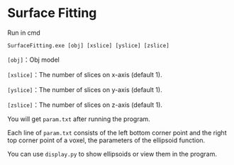 # Surface Fitting

Run in cmd

`SurfaceFitting.exe [obj] [xslice] [yslice] [zslice]`

`[obj]`：Obj model

`[xslice]`：The number of slices on x-axis (default 1).

`[yslice]`：The number of slices on y-axis (default 1).

`[zslice]`：The number of slices on z-axis (default 1).

You will get `param.txt` after running the program.

Each line of `param.txt` consists of the left bottom corner point and the right top corner point of a voxel, the parameters of the ellipsoid function.

You can use `display.py` to show ellipsoids or view them in the program.

